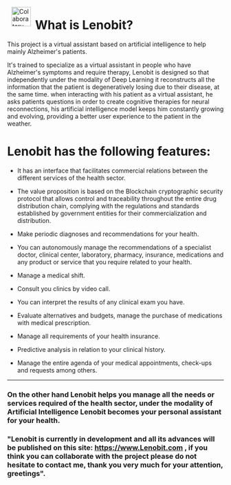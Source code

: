 <p><img alt="Colaboratory logo" height="45px" src="https://raw.githubusercontent.com/FMFigueroa/Portfolio/main/assets/icons/logo.ico" align="left" hspace="10px" vspace="0px"></p>

<h1>What is Lenobit?</h1>

This project is a virtual assistant based on artificial intelligence to help mainly Alzheimer's patients.

It's trained to specialize as a virtual assistant in people who have Alzheimer's symptoms and require therapy, Lenobit is designed so that independently under the modality of Deep Learning it reconstructs all the information that the patient is degeneratively losing due to their disease, at the same time. when interacting with his patient as a virtual assistant, he asks patients questions in order to create cognitive therapies for neural reconnections, his artificial intelligence model keeps him constantly growing and evolving, providing a better user experience to the patient in the weather.


<h1> Lenobit has the following features:</h1>

- It has an interface that facilitates commercial relations between the different services of the health sector.

- The value proposition is based on the Blockchain cryptographic security protocol that allows control and traceability throughout the entire drug distribution chain, complying with the regulations and standards established by government entities for their commercialization and distribution.

- Make periodic diagnoses and recommendations for your health.

- You can autonomously manage the recommendations of a specialist doctor, clinical center, laboratory, pharmacy, insurance, medications and any product or service that you require related to your health.

- Manage a medical shift.

- Consult you clinics by video call.

- You can interpret the results of any clinical exam you have.

- Evaluate alternatives and budgets, manage the purchase of medications with medical prescription.

- Manage all requirements of your health insurance.

- Predictive analysis in relation to your clinical history.

- Manage the entire agenda of your medical appointments, check-ups and requests among others.

<hr>

<h3>On the other hand Lenobit helps you manage all the needs or services required of the health sector, under the modality of Artificial Intelligence Lenobit becomes your personal assistant for your health.</h3>

<h3> "Lenobit is currently in development and all its advances will be published on this site: <a href="https://fmfigueroa.github.io/Portfolio/">https://www.Lenobit.com</a> , if you think you can collaborate with the project please do not hesitate to contact me, thank you very much for your attention, greetings".</h3>
